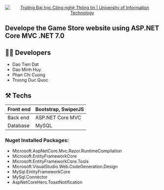 <!-- Banner -->
<p align="center">
  <a href="https://www.uit.edu.vn/" title="Trường Đại học Công nghệ Thông tin" style="border: none;">
    <img src="https://i.imgur.com/WmMnSRt.png" alt="Trường Đại học Công nghệ Thông tin | University of Information Technology">
  </a>
</p>

## Develope the Game Store website using ASP.NET Core MVC .NET 7.0

## 👨‍💻 Developers
- Dao Tien Dat
- Dao Minh Huy
- Phan Chi Cuong
- Truong Duc Quoc

## ⚒️ Techs
| Front end | Bootstrap, SwiperJS |
|---|---|
| Back end | ASP.NET Core MVC |
| Database | MySQL |

### Nuget Installed Packages:
- Microsoft.AspNetCore.Mvc.Razor.RuntimeCompilation
- Microsoft.EntityFrameworkCore
- Microsoft.EntityFrameworkCore.Tools
- Microsoft.VisualStudio.Web.CodeGeneration.Design
- MySql.EntityFrameworkCore
- MySql.Connector
- AspNetCoreHero.ToastNotification
